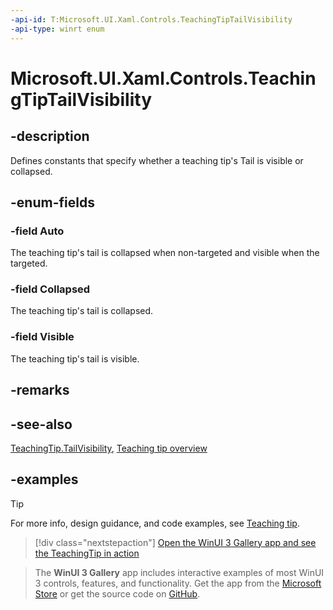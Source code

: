 ```yaml
---
-api-id: T:Microsoft.UI.Xaml.Controls.TeachingTipTailVisibility
-api-type: winrt enum
---
```


# Microsoft.UI.Xaml.Controls.TeachingTipTailVisibility

<!--
public enum TeachingTipTailVisibility
-->

## -description

Defines constants that specify whether a teaching tip's Tail is visible or collapsed.

## -enum-fields

### -field Auto

The teaching tip's tail is collapsed when non-targeted and visible when the targeted.

### -field Collapsed

The teaching tip's tail is collapsed.

### -field Visible

The teaching tip's tail is visible.

## -remarks

## -see-also

[TeachingTip.TailVisibility](teachingtip_tailvisibility.md), [Teaching tip overview](/windows/apps/design/controls/dialogs-and-flyouts/teaching-tip)

## -examples

> [!TIP]
> For more info, design guidance, and code examples, see [Teaching tip](/windows/apps/design/controls/dialogs-and-flyouts/teaching-tip).

> [!div class="nextstepaction"]
> [Open the WinUI 3 Gallery app and see the TeachingTip in action](winui3gallery:/item/TeachingTip)

> The **WinUI 3 Gallery** app includes interactive examples of most WinUI 3 controls, features, and functionality. Get the app from the [Microsoft Store](https://www.microsoft.com/store/productId/9P3JFPWWDZRC) or get the source code on [GitHub](https://github.com/microsoft/WinUI-Gallery).
